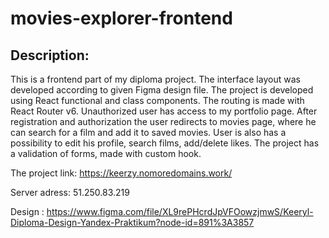 # movies-explorer-frontend

## Description:

This is a frontend part of my diploma project. The interface layout was developed according to given Figma design file. The project is developed using React functional and class components. The routing is made with React Router v6. Unauthorized user has access to my portfolio page. After registration and authorization the user redirects to movies page, where he can search for a film and add it to saved movies. User is also has a possibility to edit his profile, search films, add/delete likes. The project has a validation of forms, made with custom hook. 

The project link: https://keerzy.nomoredomains.work/

Server adress: 51.250.83.219

Design : https://www.figma.com/file/XL9rePHcrdJpVFOowzjmwS/Keeryl-Diploma-Design-Yandex-Praktikum?node-id=891%3A3857
